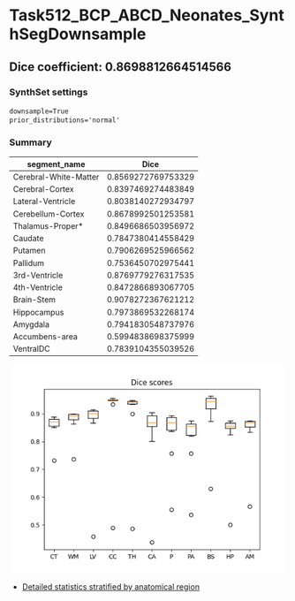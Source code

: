 Task512_BCP_ABCD_Neonates_SynthSegDownsample
=============================================

Dice coefficient: 0.8698812664514566
-----------------

### SynthSet settings

    downsample=True
    prior_distributions='normal'

### Summary

| segment_name      | Dice |
| ----------- | ----------- |
| Cerebral-White-Matter      | 0.8569272769753329       |
| Cerebral-Cortex   | 0.8397469274483849        |
| Lateral-Ventricle | 0.8038140272934797 |
| Cerebellum-Cortex | 0.8678992501253581 |
| Thalamus-Proper* | 0.8496686503956972 |
| Caudate | 0.7847380414558429 |
| Putamen | 0.7906269525966562 |
| Pallidum | 0.7536450702975441 |
| 3rd-Ventricle | 0.8769779276317535 |
| 4th-Ventricle | 0.8472866893067705 |
| Brain-Stem | 0.9078272367621212 |
| Hippocampus | 0.7973869532268174 |
| Amygdala | 0.7941830548737976 |
| Accumbens-area | 0.5994838698375999 |
| VentralDC | 0.7839104355039526 |

![Dice scores box plot](dice_scores.png "Dice scores")

* [Detailed statistics stratified by anatomical region](means.csv)
